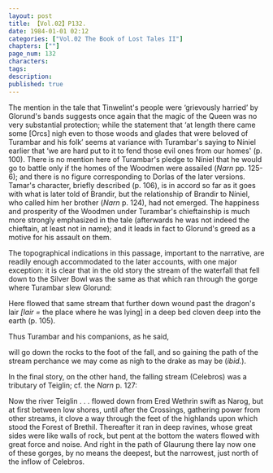 ```yaml
---
layout: post
title: 【Vol.02】P132.
date: 1984-01-01 02:12
categories: ["Vol.02 The Book of Lost Tales II"]
chapters: [""]
page_num: 132
characters: 
tags: 
description: 
published: true
---
```


<p style="text-indent: 0;">
The mention in the tale that Tinwelint's people were ‘grievously harried’ by Glorund's bands suggests once again that the magic of the Queen was no very substantial protection; while the statement that ‘at length there came some [Orcs] nigh even to those woods and glades that were beloved of Turambar and his folk’ seems at variance with Turambar's saying to Níniel earlier that ‘we are hard put to it to fend those evil ones from our homes' (p. 100). There is no mention here of Turambar's pledge to Níniel that he would go to battle only if the homes of the Woodmen were assailed (<I>Narn</I> pp. 125-6); and there is no figure corresponding to Dorlas of the later versions. Tamar's character, briefly described (p. 106), is in accord so far as it goes with what is later told of Brandir, but the relationship of Brandir to Níniel, who called him her brother (<I>Narn</I> p. 124), had not emerged. The happiness and prosperity of the Woodmen under Turambar's chieftainship is much more strongly emphasized in the tale (afterwards he was not indeed the chieftain, at least not in name); and it leads in fact to Glorund's greed as a motive for his assault on them.
</p>

The topographical indications in this passage, important to the narrative, are readily enough accommodated to the later accounts, with one major exception: it is clear that in the old story the stream of the waterfall that fell down to the Silver Bowl was the same as that which ran through the gorge where Turambar slew Glorund:

Here flowed that same stream that further down wound past the dragon's lair <I>[lair =</I> the place where he was lying] in a deep bed cloven deep into the earth (p. 105).

Thus Turambar and his companions, as he said,

will go down the rocks to the foot of the fall, and so gaining the path of the stream perchance we may come as nigh to the drake as may be (<I>ibid.</I>).

In the final story, on the other hand, the falling stream (Celebros) was a<BR>tributary of Teiglin; cf. the <I>Narn</I> p. 127:

Now the river Teiglin . . . flowed down from Ered Wethrin swift as Narog, but at first between low shores, until after the Crossings, gathering power from other streams, it clove a way through the feet of the highlands upon which stood the Forest of Brethil. Thereafter it ran in deep ravines, whose great sides were like walls of rock, but pent at the bottom the waters flowed with great force and noise. And right in the path of Glaurung there lay now one of these gorges, by no means the deepest, but the narrowest, just north of the inflow of Celebros.

